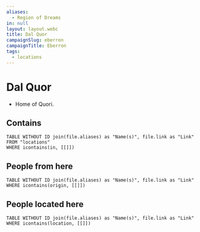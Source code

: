 ```yaml
---
aliases:
  - Region of Dreams
in: null
layout: layout.webc
title: Dal Quor
campaignSlug: eberron
campaignTitle: Eberron
tags:
  - locations
---
```

# Dal Quor

- Home of Quori.

## Contains
```dataview
TABLE WITHOUT ID join(file.aliases) as "Name(s)", file.link as "Link"
FROM "locations"
WHERE icontains(in, [[]])
```

## People from here

```dataview
TABLE WITHOUT ID join(file.aliases) as "Name(s)", file.link as "Link"
WHERE icontains(origin, [[]])
```

## People located here

```dataview
TABLE WITHOUT ID join(file.aliases) as "Name(s)", file.link as "Link"
WHERE icontains(location, [[]])
```
